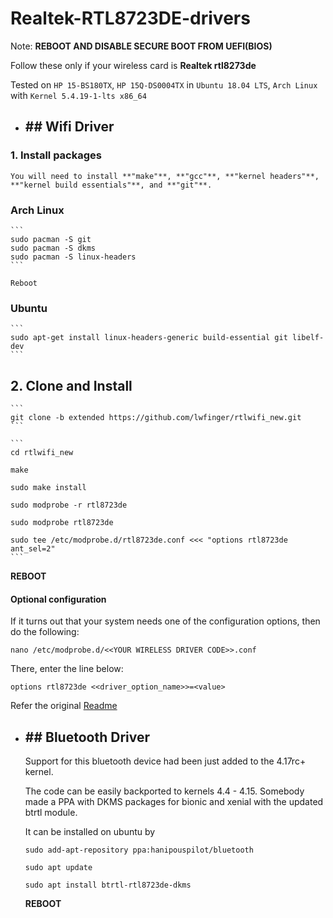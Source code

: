 # Realtek-RTL8723DE-drivers

Note:
**REBOOT AND DISABLE SECURE BOOT FROM UEFI(BIOS)**

Follow these only if your wireless card is **Realtek rtl8273de**

Tested on ``HP 15-BS180TX``, ``HP 15Q-DS0004TX`` in ``Ubuntu 18.04 LTS``, ``Arch Linux`` with ``Kernel 5.4.19-1-lts x86_64``

- ## ## Wifi Driver

### 1. Install packages

    You will need to install **"make"**, **"gcc"**, **"kernel headers"**, **"kernel build essentials"**, and **"git"**.

### Arch Linux

    ```
    sudo pacman -S git
    sudo pacman -S dkms
    sudo pacman -S linux-headers
    ```

    Reboot

### Ubuntu

    ```
    sudo apt-get install linux-headers-generic build-essential git libelf-dev
    ```
  
## 2. Clone and Install

    ```
    git clone -b extended https://github.com/lwfinger/rtlwifi_new.git
    ```

    ```
    cd rtlwifi_new

    make

    sudo make install

    sudo modprobe -r rtl8723de

    sudo modprobe rtl8723de

    sudo tee /etc/modprobe.d/rtl8723de.conf <<< "options rtl8723de ant_sel=2"
    ```

  **REBOOT**

#### Optional configuration

  If it turns out that your system needs one of the configuration options, then do the following:

  `nano /etc/modprobe.d/<<YOUR WIRELESS DRIVER CODE>>.conf`

  There, enter the line below:

  ```
  options rtl8723de <<driver_option_name>>=<value>
  ```

  Refer the original [Readme](https://github.com/lwfinger/rtlwifi_new)

- ## ## Bluetooth Driver

  Support for this bluetooth device had been just added to the 4.17rc+ kernel.

  The code can be easily backported to kernels 4.4 - 4.15. Somebody made a PPA with DKMS packages for bionic and xenial with the updated btrtl module.

  It can be installed on ubuntu by

  ```
  sudo add-apt-repository ppa:hanipouspilot/bluetooth

  sudo apt update

  sudo apt install btrtl-rtl8723de-dkms
  ```

  **REBOOT**

